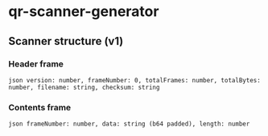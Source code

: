 # qr-scanner-generator

## Scanner structure (v1)
### Header frame
`json
version: number,
frameNumber: 0,
totalFrames: number,
totalBytes: number,
filename: string,
checksum: string
`

### Contents frame
`json
frameNumber: number,
data: string (b64 padded),
length: number
`